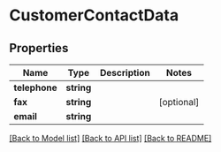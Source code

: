 # CustomerContactData

## Properties
Name | Type | Description | Notes
------------ | ------------- | ------------- | -------------
**telephone** | **string** |  | 
**fax** | **string** |  | [optional] 
**email** | **string** |  | 

[[Back to Model list]](../README.md#documentation-for-models) [[Back to API list]](../README.md#documentation-for-api-endpoints) [[Back to README]](../README.md)


